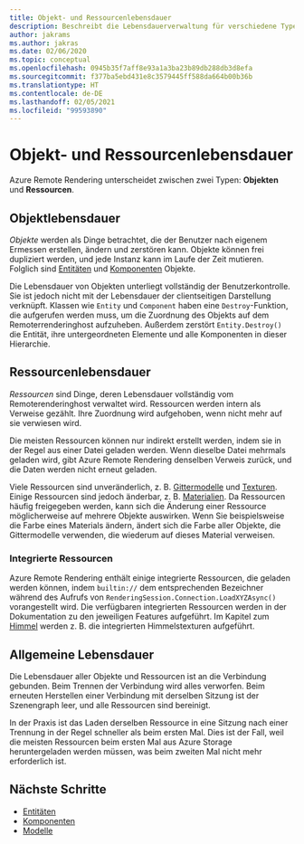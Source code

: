 ```yaml
---
title: Objekt- und Ressourcenlebensdauer
description: Beschreibt die Lebensdauerverwaltung für verschiedene Typen.
author: jakrams
ms.author: jakras
ms.date: 02/06/2020
ms.topic: conceptual
ms.openlocfilehash: 0945b35f7aff8e93a1a3ba23b89db288db3d8efa
ms.sourcegitcommit: f377ba5ebd431e8c3579445ff588da664b00b36b
ms.translationtype: HT
ms.contentlocale: de-DE
ms.lasthandoff: 02/05/2021
ms.locfileid: "99593890"
---
```

# <a name="object-and-resource-lifetime"></a>Objekt- und Ressourcenlebensdauer

Azure Remote Rendering unterscheidet zwischen zwei Typen: **Objekten** und **Ressourcen**.

## <a name="object-lifetime"></a>Objektlebensdauer

*Objekte* werden als Dinge betrachtet, die der Benutzer nach eigenem Ermessen erstellen, ändern und zerstören kann. Objekte können frei dupliziert werden, und jede Instanz kann im Laufe der Zeit mutieren. Folglich sind [Entitäten](entities.md) und [Komponenten](components.md) Objekte.

Die Lebensdauer von Objekten unterliegt vollständig der Benutzerkontrolle. Sie ist jedoch nicht mit der Lebensdauer der clientseitigen Darstellung verknüpft. Klassen wie `Entity` und `Component` haben eine `Destroy`-Funktion, die aufgerufen werden muss, um die Zuordnung des Objekts auf dem Remoterrenderinghost aufzuheben. Außerdem zerstört `Entity.Destroy()` die Entität, ihre untergeordneten Elemente und alle Komponenten in dieser Hierarchie.

## <a name="resource-lifetime"></a>Ressourcenlebensdauer

*Ressourcen* sind Dinge, deren Lebensdauer vollständig vom Remoterenderinghost verwaltet wird. Ressourcen werden intern als Verweise gezählt. Ihre Zuordnung wird aufgehoben, wenn nicht mehr auf sie verwiesen wird.

Die meisten Ressourcen können nur indirekt erstellt werden, indem sie in der Regel aus einer Datei geladen werden. Wenn dieselbe Datei mehrmals geladen wird, gibt Azure Remote Rendering denselben Verweis zurück, und die Daten werden nicht erneut geladen.

Viele Ressourcen sind unveränderlich, z. B. [Gittermodelle](meshes.md) und [Texturen](textures.md). Einige Ressourcen sind jedoch änderbar, z. B. [Materialien](materials.md). Da Ressourcen häufig freigegeben werden, kann sich die Änderung einer Ressource möglicherweise auf mehrere Objekte auswirken. Wenn Sie beispielsweise die Farbe eines Materials ändern, ändert sich die Farbe aller Objekte, die Gittermodelle verwenden, die wiederum auf dieses Material verweisen.

### <a name="built-in-resources"></a>Integrierte Ressourcen

Azure Remote Rendering enthält einige integrierte Ressourcen, die geladen werden können, indem `builtin://` dem entsprechenden Bezeichner während des Aufrufs von `RenderingSession.Connection.LoadXYZAsync()` vorangestellt wird. Die verfügbaren integrierten Ressourcen werden in der Dokumentation zu den jeweiligen Features aufgeführt. Im Kapitel zum [Himmel](../overview/features/sky.md) werden z. B. die integrierten Himmelstexturen aufgeführt.

## <a name="general-lifetime"></a>Allgemeine Lebensdauer

Die Lebensdauer aller Objekte und Ressourcen ist an die Verbindung gebunden. Beim Trennen der Verbindung wird alles verworfen. Beim erneuten Herstellen einer Verbindung mit derselben Sitzung ist der Szenengraph leer, und alle Ressourcen sind bereinigt.

In der Praxis ist das Laden derselben Ressource in eine Sitzung nach einer Trennung in der Regel schneller als beim ersten Mal. Dies ist der Fall, weil die meisten Ressourcen beim ersten Mal aus Azure Storage heruntergeladen werden müssen, was beim zweiten Mal nicht mehr erforderlich ist.

## <a name="next-steps"></a>Nächste Schritte

* [Entitäten](entities.md)
* [Komponenten](components.md)
* [Modelle](models.md)
